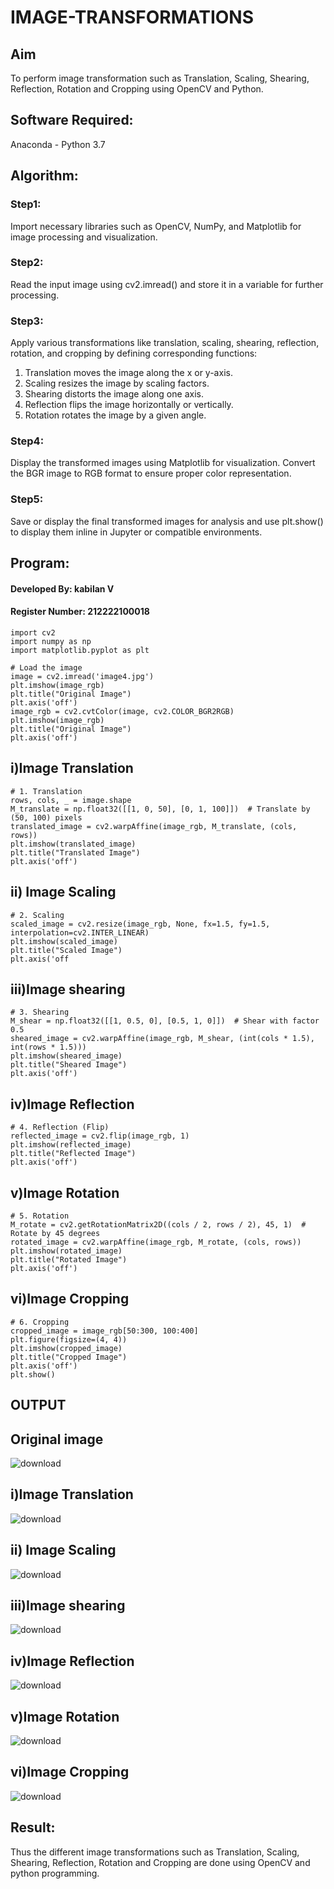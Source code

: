 # IMAGE-TRANSFORMATIONS


## Aim
To perform image transformation such as Translation, Scaling, Shearing, Reflection, Rotation and Cropping using OpenCV and Python.

## Software Required:
Anaconda - Python 3.7

## Algorithm:
### Step1: 
 Import necessary libraries such as OpenCV, NumPy, and Matplotlib for image processing and visualization.

### Step2:
Read the input image using cv2.imread() and store it in a variable for further processing.

### Step3:
Apply various transformations like translation, scaling, shearing, reflection, rotation, and cropping by defining corresponding functions:
1. Translation moves the image along the x or y-axis.
2. Scaling resizes the image by scaling factors.
3. Shearing distorts the image along one axis.
4. Reflection flips the image horizontally or vertically.
5. Rotation rotates the image by a given angle.

### Step4:
Display the transformed images using Matplotlib for visualization. Convert the BGR image to RGB format to ensure proper color representation.

### Step5:
Save or display the final transformed images for analysis and use plt.show() to display them inline in Jupyter or compatible environments.

## Program:
#### Developed By: kabilan V
#### Register Number: 212222100018
```
import cv2
import numpy as np
import matplotlib.pyplot as plt

# Load the image
image = cv2.imread('image4.jpg')
plt.imshow(image_rgb)
plt.title("Original Image")
plt.axis('off')
image_rgb = cv2.cvtColor(image, cv2.COLOR_BGR2RGB)
plt.imshow(image_rgb)
plt.title("Original Image")
plt.axis('off')
```
## i)Image Translation
```
# 1. Translation
rows, cols, _ = image.shape
M_translate = np.float32([[1, 0, 50], [0, 1, 100]])  # Translate by (50, 100) pixels
translated_image = cv2.warpAffine(image_rgb, M_translate, (cols, rows))
plt.imshow(translated_image)
plt.title("Translated Image")
plt.axis('off')
```

## ii) Image Scaling
```
# 2. Scaling
scaled_image = cv2.resize(image_rgb, None, fx=1.5, fy=1.5, interpolation=cv2.INTER_LINEAR)
plt.imshow(scaled_image)
plt.title("Scaled Image")
plt.axis('off
```
## iii)Image shearing
```
# 3. Shearing
M_shear = np.float32([[1, 0.5, 0], [0.5, 1, 0]])  # Shear with factor 0.5
sheared_image = cv2.warpAffine(image_rgb, M_shear, (int(cols * 1.5), int(rows * 1.5)))
plt.imshow(sheared_image)
plt.title("Sheared Image")
plt.axis('off')
```
## iv)Image Reflection
```
# 4. Reflection (Flip)
reflected_image = cv2.flip(image_rgb, 1)
plt.imshow(reflected_image)
plt.title("Reflected Image")
plt.axis('off')
```
## v)Image Rotation
```
# 5. Rotation
M_rotate = cv2.getRotationMatrix2D((cols / 2, rows / 2), 45, 1)  # Rotate by 45 degrees
rotated_image = cv2.warpAffine(image_rgb, M_rotate, (cols, rows))
plt.imshow(rotated_image)
plt.title("Rotated Image")
plt.axis('off')
```
## vi)Image Cropping
```
# 6. Cropping
cropped_image = image_rgb[50:300, 100:400]
plt.figure(figsize=(4, 4))
plt.imshow(cropped_image)
plt.title("Cropped Image")
plt.axis('off')
plt.show()
```
## OUTPUT
## Original image
![download](https://github.com/user-attachments/assets/15c8ef55-9b31-4196-9972-bb453f617345)

## i)Image Translation
![download](https://github.com/user-attachments/assets/44dc2051-e51f-47ed-93c5-64f5deedcbf6)


## ii) Image Scaling
![download](https://github.com/user-attachments/assets/e7b4f8e4-6eec-407b-9079-5fb03678aa21)



## iii)Image shearing
![download](https://github.com/user-attachments/assets/fe6ff7e0-8b32-42a3-af6d-136c02c7dc8e)



## iv)Image Reflection
![download](https://github.com/user-attachments/assets/c76b0a1c-2fb2-44aa-b629-908593c4c853)




## v)Image Rotation
![download](https://github.com/user-attachments/assets/e869ef9c-2f38-4c5b-ab06-a48ebefb70c4)




## vi)Image Cropping
![download](https://github.com/user-attachments/assets/5f72829c-3be5-4c6b-8c2d-5fc416c21f71)


## Result: 

Thus the different image transformations such as Translation, Scaling, Shearing, Reflection, Rotation and Cropping are done using OpenCV and python programming.
